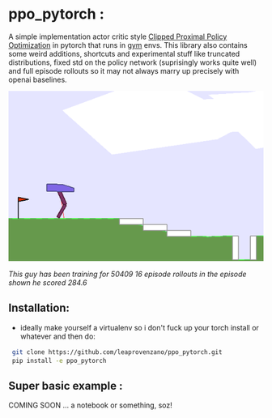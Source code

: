 
# ppo_pytorch :

A simple implementation actor critic style [Clipped Proximal Policy Optimization](https://arxiv.org/abs/1707.06347) in pytorch that runs in [gym](https://gym.openai.com/) envs. This library also contains some weird additions, shortcuts and experimental stuff like  truncated distributions, fixed std on the policy network (suprisingly works quite well) and full episode rollouts so it may not always marry up precisely with openai baselines. 


![gif](gifs/hardcore_runner2.gif "gif")

*This guy has been training for 50409 16 episode rollouts in the episode shown he scored 284.6*


## Installation:
   
   - ideally make yourself a virtualenv so i don't fuck up your torch install or whatever and then do:

   ```bash
    git clone https://github.com/leaprovenzano/ppo_pytorch.git
    pip install -e ppo_pytorch
   ```


## Super basic example : 

COMING SOON ... a notebook or something, soz!


